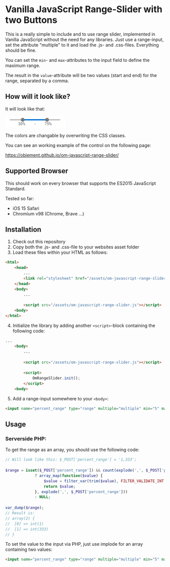 # Vanilla JavaScript Range-Slider with two Buttons
This is a really simple to include and to use range slider, implemented in Vanilla JavaScript without the need for any libraries. Just use a range-input, set the attribute "multiple" to it and load the .js- and .css-files. Everything should be fine.

You can set the `min`- and `max`-attributes to the input field to define the maximum range.

The result in the `value`-attribute will be two values (start and end) for the range, separated by a comma.

## How will it look like?

It will look like that:

![Screenshot](/docs/screenshot.png?raw=true "Screenshot of the control")

The colors are changable by overwriting the CSS classes.

You can see an working example of the control on the following page:

https://objement.github.io/om-javascript-range-slider/

## Supported Browser

This should work on every browser that supports the ES2015 JavaScript Standard.

Tested so far:
- iOS 15 Safari
- Chromium v98 (Chrome, Brave ...)

## Installation

1. Check out this repository
2. Copy both the .js- and .css-file to your websites asset folder
3. Load these files within your HTML as follows:
````HTML
<html>
    <head>
        ...
        <link rel="stylesheet" href="/assets/om-javascript-range-slider.css">
    </head>
    <body>
        ...
	
        <script src="/assets/om-javascript-range-slider.js"></script>
    <body>
</html>
````
4. Initialize the library by adding another `<script>`-block containing the following code:
````HTML
...
    <body>
        ...
	
        <script src="/assets/om-javascript-range-slider.js"></script>
		
        <script>
            OmRangeSlider.init();
        </script>
    <body>

````
5. Add a range-input somewhere to your `<body>`:
````HTML
<input name="percent_range" type="range" multiple="multiple" min="5" max="100" unit="%" value="">
````

## Usage

### Serverside PHP:

To get the range as an array, you should use the following code:

````PHP
// Will look like this: $_POST['percent_range'] = '1,333';

$range = isset($_POST['percent_range']) && count(explode(',', $_POST['percent_range'])) == 2
             ? array_map(function($value) {
                 $value = filter_var(trim($value), FILTER_VALIDATE_INT, array('flags' => FILTER_NULL_ON_FAILURE));
                 return $value;
             }, explode(',', $_POST['percent_range']))
             : NULL;

var_dump($range);
// Result is:
// array(2) {
//  [0] => int(1)
//  [1] => int(333)
// }
````

To set the value to the input via PHP, just use implode for an array containing two values:

````HTML
<input name="percent_range" type="range" multiple="multiple" min="5" max="100" unit="%" value="<?php echo implode(',', [5,85]); ?>">
````
